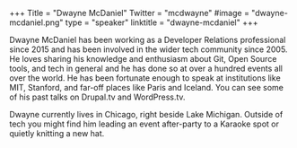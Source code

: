 +++
Title = "Dwayne McDaniel"
Twitter = "mcdwayne"
#image = "dwayne-mcdaniel.png"
type = "speaker"
linktitle = "dwayne-mcdaniel"
+++

Dwayne McDaniel has been working as a Developer Relations professional since 2015 and has been involved in the wider tech community since 2005.  He loves sharing his knowledge and enthusiasm about Git, Open Source tools, and tech in general and he has done so at over a hundred events all over the world.  He has been fortunate enough to speak at institutions like MIT, Stanford, and far-off places like Paris and Iceland.  You can see some of his past talks on Drupal.tv and WordPress.tv.

Dwayne currently lives in Chicago, right beside Lake Michigan. Outside of tech you might find him leading an event after-party to a Karaoke spot or quietly knitting a new hat.  

